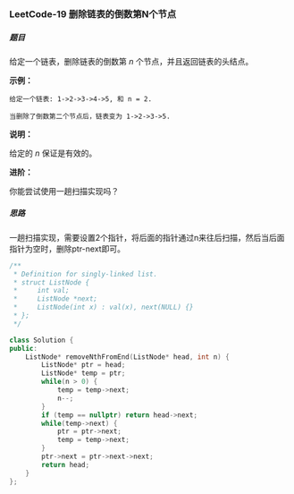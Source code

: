 ### LeetCode-19	删除链表的倒数第N个节点

##### 题目

给定一个链表，删除链表的倒数第 *n* 个节点，并且返回链表的头结点。

**示例：**

```
给定一个链表: 1->2->3->4->5, 和 n = 2.

当删除了倒数第二个节点后，链表变为 1->2->3->5.
```

**说明：**

给定的 *n* 保证是有效的。

**进阶：**

你能尝试使用一趟扫描实现吗？

##### 思路

一趟扫描实现，需要设置2个指针，将后面的指针通过n来往后扫描，然后当后面指针为空时，删除ptr-next即可。

```c++
/**
 * Definition for singly-linked list.
 * struct ListNode {
 *     int val;
 *     ListNode *next;
 *     ListNode(int x) : val(x), next(NULL) {}
 * };
 */

class Solution {
public:
    ListNode* removeNthFromEnd(ListNode* head, int n) {
        ListNode* ptr = head;
        ListNode* temp = ptr;
        while(n > 0) {
            temp = temp->next;
            n--;
        }
        if (temp == nullptr) return head->next;
        while(temp->next) {
            ptr = ptr->next;
            temp = temp->next;
        }
        ptr->next = ptr->next->next;
        return head;
    }
};
```

